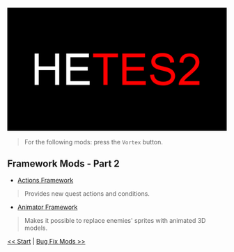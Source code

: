 ![HyperEssentials Branding](https://raw.githubusercontent.com/Biblioklept/hyperessentials/main/img/hetes2.png)

> For the following mods: press the `Vortex` button.

## Framework Mods - Part 2

- [Actions Framework](https://www.nexusmods.com/daggerfallunity/mods/284)
> Provides new quest actions and conditions.
- [Animator Framework](https://www.nexusmods.com/daggerfallunity/mods/267)
> Makes it possible to replace enemies' sprites with animated 3D models.

[<< Start](./part1.md) | 
[Bug Fix Mods >>](./part3.md)
